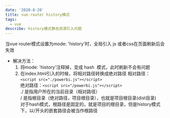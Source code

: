 ```yaml
---
date: '2020-8-28'
title: vue-router history模式
tags:
  - vue
describe: history模式静态资源引入问题
---
```



当vue router模式设置为mode: 'history'时，全局引入 js 或者css在页面刷新后会失效

- 解决方法：
  1. 将mode: 'history'注释掉，变成 hash  模式，此时刷新不会有问题
  2. 在index.html引入的时候，将相对路径转换成绝对路径
    相对路径：`<script src="./powerbi.js"></script>`<br />
    绝对路径：`<script src="/powerbi.js"></script>`<br />
    ./ 是指用户所在的当前目录（相对路径）<br />
    / 是指根目录（绝对路径，项目根目录），也就是项目根目录(dist目录)<br />
    对于hash模式，根路径是固定的，就是项目的根目录，但是history模式下，以/开头的嵌套路径会被当作根路径

